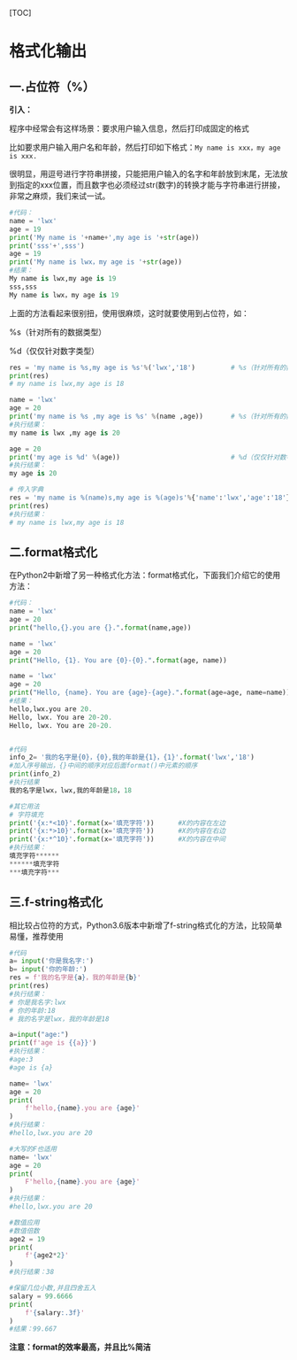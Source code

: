 [TOC]

# 格式化输出

## 一.占位符（%）

**引入：**

程序中经常会有这样场景：要求用户输入信息，然后打印成固定的格式

比如要求用户输入用户名和年龄，然后打印如下格式：`My name is xxx，my age is xxx.`

很明显，用逗号进行字符串拼接，只能把用户输入的名字和年龄放到末尾，无法放到指定的xxx位置，而且数字也必须经过str(数字)的转换才能与字符串进行拼接，非常之麻烦，我们来试一试。

```python
#代码：
name = 'lwx'
age = 19
print('My name is '+name+',my age is '+str(age))
print('sss'+',sss')
age = 19
print('My name is lwx，my age is '+str(age))
#结果：
My name is lwx,my age is 19
sss,sss
My name is lwx，my age is 19
```

上面的方法看起来很别扭，使用很麻烦，这时就要使用到占位符，如：

%s（针对所有的数据类型）

%d（仅仅针对数字类型）

```PYTHON
res = 'my name is %s,my age is %s'%('lwx','18')			# %s（针对所有的数据类型）
print(res)
# my name is lwx,my age is 18
```

```python
name = 'lwx'
age = 20
print('my name is %s ,my age is %s' %(name ,age))		# %s（针对所有的数据类型）
#执行结果：
my name is lwx ,my age is 20
```

```python
age = 20
print('my age is %d' %(age))							# %d（仅仅针对数字类型
#执行结果：
my age is 20
```

```python
# 传入字典
res = 'my name is %(name)s,my age is %(age)s'%{'name':'lwx','age':'18'}
print(res)
#执行结果：
# my name is lwx,my age is 18
```



## 二.format格式化

在Python2中新增了另一种格式化方法：format格式化，下面我们介绍它的使用方法：

```python
#代码：
name = 'lwx'
age = 20
print("hello,{}.you are {}.".format(name,age))

name = 'lwx'
age = 20
print("Hello, {1}. You are {0}-{0}.".format(age, name))

name = 'lwx'
age = 20
print("Hello, {name}. You are {age}-{age}.".format(age=age, name=name))
#结果：
hello,lwx.you are 20.
Hello, lwx. You are 20-20.
Hello, lwx. You are 20-20.


#代码
info_2= '我的名字是{0}，{0},我的年龄是{1}，{1}'.format('lwx','18')		
#加入序号输出，{}中间的顺序对应后面format()中元素的顺序
print(info_2)
#执行结果
我的名字是lwx，lwx,我的年龄是18，18

#其它用法
# 字符填充
print('{x:*<10}'.format(x='填充字符'))      #X的内容在左边
print('{x:*>10}'.format(x='填充字符'))      #X的内容在右边
print('{x:*^10}'.format(x='填充字符'))      #X的内容在中间
#执行结果：
填充字符******
******填充字符
***填充字符***
```

## 三.f-string格式化

相比较占位符的方式，Python3.6版本中新增了f-string格式化的方法，比较简单易懂，推荐使用

```python
#代码
a= input('你是我名字:')
b= input('你的年龄:')
res = f'我的名字是{a}，我的年龄是{b}'
print(res)
#执行结果：
# 你是我名字:lwx
# 你的年龄:18
# 我的名字是lwx，我的年龄是18

a=input("age:")
print(f'age is {{a}}')
#执行结果：
#age:3
#age is {a}
```

```python
name= 'lwx'
age = 20
print(
    f'hello,{name}.you are {age}'
)
#执行结果：
#hello,lwx.you are 20
```

```python
#大写的F也适用
name= 'lwx'
age = 20
print(
    F'hello,{name}.you are {age}'
)
#执行结果：
#hello,lwx.you are 20
```

```python
#数值应用
#数值倍数
age2 = 19
print(
    f'{age2*2}'
)
#执行结果：38

#保留几位小数,并且四舍五入
salary = 99.6666
print(
    f'{salary:.3f}'
)
#结果：99.667
```

**注意：format的效率最高，并且比%简洁**